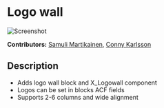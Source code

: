 # Logo wall

![Screenshot](https://user-images.githubusercontent.com/53299043/134496875-bb12b275-2f76-4dc9-b6b3-bbae64360dd8.png)

**Contributors:** [Samuli Martikainen](https://github.com/samulimartikainen), [Conny Karlsson](https://github.com/ConnyKarlsson)

## Description

- Adds logo wall block and X_Logowall component
- Logos can be set in blocks ACF fields
- Supports 2-6 columns and wide alignment
